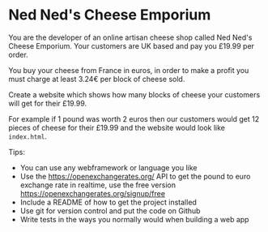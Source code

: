 # Ned Ned's Cheese Emporium

You are the developer of an online artisan cheese shop called Ned Ned's Cheese Emporium. Your customers are UK based and pay you £19.99 per order.

You buy your cheese from France in euros, in order to make a profit you must charge at least 3.24€ per block of cheese sold.

Create a website which shows how many blocks of cheese your customers will get for their £19.99.

For example if 1 pound was worth 2 euros then our customers would get 12 pieces of cheese for their £19.99 and the website would look like `index.html`.

Tips:
- You can use any webframework or language you like
- Use the https://openexchangerates.org/ API to get the pound to euro exchange rate in realtime, use the free version https://openexchangerates.org/signup/free
- Include a README of how to get the project installed
- Use git for version control and put the code on Github
- Write tests in the ways you normally would when building a web app
